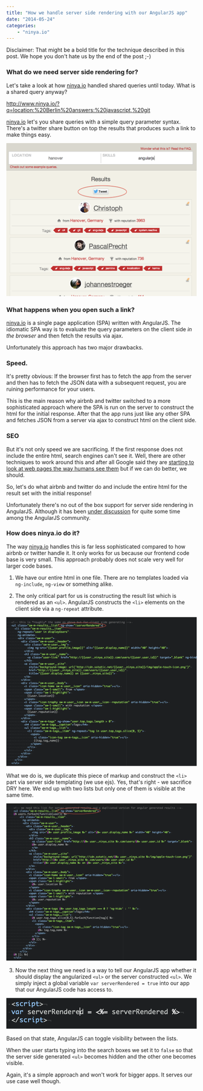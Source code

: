 ```yaml
---
title: "How we handle server side rendering with our AngularJS app"
date: "2014-05-24"
categories:
    - "ninya.io"
---
```


Disclaimer: That might be a bold title for the technique described in this post. We hope you don't
hate us by the end of the post ;-)

### What do we need server side rendering for?

Let's take a look at how [ninya.io](http://www.ninya.io) handled shared queries until today. What is a shared query anyway?

http://www.ninya.io/?q=location:%20Berlin%20answers:%20javascript,%20git

[ninya.io](http://www.ninya.io) let's you share queries with a simple query parameter syntax. There's a twitter share
button on top the results that produces such a link to make things easy.

![share button](/how-we-handle-server-side-rendering-with-our-angularjs-app/share_button.png)

### What happens when you open such a link?

[ninya.io](http://www.ninya.io) is a single page application (SPA) written with AngularJS. The idiomatic SPA way
is to evaluate the query parameters on the client side *in the browser* and then fetch the
results via ajax.

Unfortunately this approach has two major drawbacks.

### Speed.

It's pretty obvious: If the browser first has to fetch the app from the server and then has to fetch the
JSON data with a subsequent request, you are ruining performance for your users.

This is the main reason why airbnb and twitter switched to a more sophisticated approach where the
SPA is run on the server to construct the html for the initial response. After that the app runs just
like any other SPA and fetches JSON from a server via ajax to construct html on the client side.

### SEO

But it's not only speed we are sacrificing. If the first response does not include the entire html, search engines
can't see it. Well, there are other techniques to work around this and after all Google said they are
[starting to look at web pages the way humans see them](http://googlewebmastercentral.blogspot.de/2014/05/understanding-web-pages-better.html)
but if we can do better, we should.

So, let's do what airbnb and twitter do and include the entire html for the result set with the initial response!

Unfortunately there's no out of the box support for server side rendering in AngularJS. Although it has been [under discussion](https://github.com/angular/angular.js/issues/2104)
for quite some time among the AngularJS community.

### How does ninya.io do it?

The way [ninya.io](http://www.ninya.io) handles this is far less sophisticated compared to how airbnb or twitter handle it. It only
works for us because our frontend code base is very small. This approach probably does not scale very well
for larger code bases.

1. We have our entire html in one file. There are no templates loaded via `ng-include`, `ng-view` or something alike.

2. The only critical part for us is constructing the result list which is rendered as an `<ul>`. AngularJS constructs
the `<li>` elements on the client side via a `ng-repeat` attribute.

![client side list](/how-we-handle-server-side-rendering-with-our-angularjs-app/client_list.png)

What we do is, we duplicate this piece of markup and construct the `<li>` part via server side templating (we use ejs).
Yes, that's right - we sacrifice DRY here. We end up with two lists but only one of them is visible at the same time.

![server side list](/how-we-handle-server-side-rendering-with-our-angularjs-app/server_list.png)

3. Now the next thing we need is a way to tell our AngularJS app whether it should display the angularized `<ul>` or the
server constructed `<ul>`. We simply inject a global variable `var serverRendered = true` into our app that our AngularJS
code has access to.

![injected variable](/how-we-handle-server-side-rendering-with-our-angularjs-app/serverRendered.png)

Based on that state, AngularJS can toggle visibility between the lists.

When the user starts typing into the search boxes we set it to `false` so that the server side generated `<ul>`
becomes hidden and the other one becomes visible.

Again, it's a simple approach and won't work for bigger apps. It serves our use case well though.
